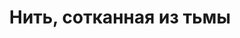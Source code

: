 ---
draft: false
slug: nit-sotkannaia-iz-tmy-ca7d9e07
title: Нить, сотканная из тьмы
type: books
params:
  authors:
  - Sarah Waters, Сара Уотерс
  bookTitle: Нить, сотканная из тьмы
  book_description: '"Нить, сотканная из тьмы" - самый знаменитый из ранних романов
    Сары Уотерс, прославленного автора "Тонкой работы", "Бархатных коготков" и "Ночного
    дозора". Замысел этой книги возник благодаря архивным изысканиям для академической
    статьи о викторианском спиритизме, которую Уотерс писала параллельно с работой
    над "Бархатными коготками".Маргарет Прайор приходит в себя после смерти отца и
    попытки самоубийства. По настоянию старого отцовского друга она принимается навещать
    женскую тюрьму Миллбанк, беседовать с заключенными, оказывая им моральную поддержку.
    Интерес ее приковывает Селина Дауэс - трансмедиум, осужденная после того, как
    один из ее спиритических сеансов окончился трагически. Постепенно интерес обращается
    наваждением - ведь Селина уверяет, что их соединяет нить, сотканная из тьмы.'
  cover: https://images-na.ssl-images-amazon.com/images/S/compressed.photo.goodreads.com/books/1464726568i/30326167.jpg
  isbn: '9785699479320'
  languages:
  - Русский
  goodreads_link: https://www.goodreads.com/book/show/30326167
  page_count: '475'
  publication_year: '2011'
  russian_audioversion: 'no'
  russian_translation_status: exists
  short_book_description: '"Нить, сотканная из тьмы" - самый знаменитый из ранних
    романов Сары Уотерс, прославленного автора "Тонкой работы", "Бархатных коготков"
    и "Ночного дозора". Замысел этой книги возник благодаря...'
  tags:
  - Gothic
  - LGBTQ+
  - fiction
  - historical
  - historical fiction
  - horror
  - lesbian
  - mystery
  - queer
  - romance
---